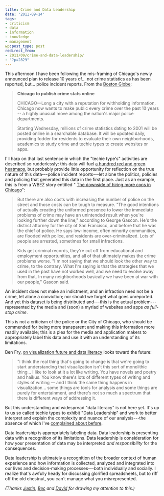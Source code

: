 ```yaml
---
title: Crime and Data Leadership
date: '2011-09-14'
tags:
- criticism
- data
- information
- knowledge
- management
wp:post_type: post
redirect_from:
- 2011/09/crime-and-data-leadership/
- "?p=2829"
---
```


This afternoon I have been following the mis-framing of Chicago's newly announced plan to release 10 years of... not crime statistics as has been reported, but... police incident reports. From the [Boston Globe](http://www.boston.com/news/nation/articles/2011/09/14/apnewsbreak_chicago_to_publish_crime_stats_online/):

> **Chicago to publish crime stats online**
>
> CHICAGO—Long a city with a reputation for withholding information, Chicago now wants to make public every crime over the past 10 years -- a highly unusual move among the nation's major police departments.
>
> Starting Wednesday, millions of crime statistics dating to 2001 will be posted online in a searchable database. It will be updated daily, providing fodder for residents to evaluate their own neighborhoods, academics to study crime and techie types to create websites or apps.

I'll harp on that last sentence in which the "techie type's" activities are described so rudderlessly: this data will fuel [a hundred red and green heatmaps](http://www.island94.org/2011/06/uncrime-mapping/), but probably provide little opportunity for reflection on the true nature of this data---police incident reports---let alone the politics, policies and policing that generated this data in the first place. Just as an example, this is from a WBEZ story entitled " [The downside of hiring more cops in Chicago](http://www.wbez.org/story/downside-hiring-more-cops-chicago-90944)":

> But there are also costs with increasing the number of police on the street and those costs can be tough to measure. "The good intentions of actually creating the uniformed presence to lower the immediate problems of crime may have an unintended result when you're looking further down the line," according to George Gascon. He's the district attorney for the city of San Francisco, and before that he was the chief of police. He says low-income, often minority communities, are flooded with police, and residents are over-criminalized. Lots of people are arrested, sometimes for small infractions.
>
> Kids get criminal records, they're cut off from educational and employment opportunities, and all of that ultimately makes the crime problems worse. "I'm not saying that we should look the other way to crime, to the contrary. What I'm saying is that the strategies that we used in the past have not worked well, and we need to evolve away from that. In many neighborhoods basically we have been at war with our people," Gascon said.

An incident does not make an indictment, and an infraction need not be a crime, let alone a conviction; nor should we forget what goes unreported. And yet this dataset is being distributed and---this is the actual problem---represented by the media and (soon) a myriad of websites and apps _as full-stop crime_.

This is not a criticism of the police or the City of Chicago, who should be commended for being more transparent and making this information more readily available; this is a plea for the media and application makers to appropriately label this data and use it with an understanding of its limitations.

Ben Fry, [on visualization future and data literacy](http://flowingdata.com/2011/05/13/ben-fry-on-visualization-future-and-data-literacy/) looks toward the future:

> "I think the real thing that's going to change is that we're going to start understanding that visualization isn't this sort of monolithic thing... I like to look at it a lot like writing. You have novels and poetry and haikus. You know there's lots of different types of writing and styles of writing — and I think the same thing happens in visualization... some things are tools for analysis and some things are purely for entertainment, and there's not so much a spectrum that there is different ways of addressing it.

But this understanding and widespread "data literacy" is not here yet. It's up to us so called techie types to exhibit "Data Leadership" and work to better interpret and explain the complexity and nuance of our analysis---the absence of which I've [complained about before](http://www.island94.org/2011/06/data-divides-and-umbrellafication/).

Data leadership is appropriately labeling data. Data leadership is presenting data with a recognition of its limitations. Data leadership is consideration for how your presentation of data may be interpreted _and responsibility_ for the consequences.

Data leadership is ultimately a recognition of the broader context of human experience and how information is collected, analyzed and integrated into our lives and decision-making processes---both individually and socially. I realize that's awfully heady for discussing glorified spreadsheets, but to riff off the old chestnut, you can't manage what you misrepresented.

_(Thanks [Justin](http://justinmassa.com), [Bec](http://circuitous.org) and [David](http://freegeekchicago.org/) for drawing my attention to this.)_
